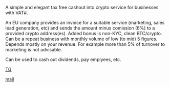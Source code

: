 
A simple and elegant tax free cashout into crypto service for businesses with VAT#.

An EU company provides an invoice for a suitable service (marketing, sales lead generation, etc) and sends the amount minus comission (6%) to a provided crypto address(es). 
Added bonus is non-KYC, clean BTC/crypto.
Can be a repeat business with monthly volume of low (to mid) 5 figures. Depends mostly on your revenue. For example more than 5% of turnover to marketing is not advisable.

Can be used to cash out dividends, pay emplyees, etc.


[TG](https://t.me/Arvete)

[mail](valaskalakene@proton.me)
